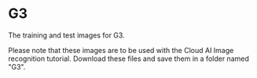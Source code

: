 # G3
The training and test images for G3.

Please note that these images are to be used with the Cloud AI Image recognition tutorial. Download these files and save them in a folder named "G3".

